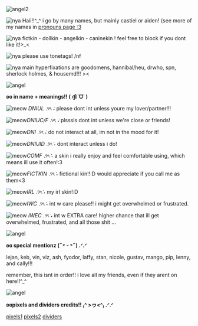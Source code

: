 ![angel2](https://github.com/user-attachments/assets/c5cd8cde-f2bd-485c-858c-49339f019cbd)

![nya](https://64.media.tumblr.com/8e8bae7c8826dab2afbc6dcb2a260f9f/ef3796930a4ac20c-e4/s75x75_c1/d253f28a8b28875239e75e1000f3716eefeda43e.gifv)   Haii!!^_^ i go by many names, but mainly castiel or aiden! (see more of my names in  [pronouns page :3](https://en.pronouns.page/@eternalangel)

![nya](https://64.media.tumblr.com/8e8bae7c8826dab2afbc6dcb2a260f9f/ef3796930a4ac20c-e4/s75x75_c1/d253f28a8b28875239e75e1000f3716eefeda43e.gifv)   fictkin - dollkin - angelkin - caninekin ! feel free to block if you dont like it!>_<

![nya](https://64.media.tumblr.com/8e8bae7c8826dab2afbc6dcb2a260f9f/ef3796930a4ac20c-e4/s75x75_c1/d253f28a8b28875239e75e1000f3716eefeda43e.gifv)   please use tonetags! /nf 

![nya](https://64.media.tumblr.com/8e8bae7c8826dab2afbc6dcb2a260f9f/ef3796930a4ac20c-e4/s75x75_c1/d253f28a8b28875239e75e1000f3716eefeda43e.gifv)   main hyperfixations are goodomens, hannibal/heu, drwho, spn, sherlock holmes, & housemd!!! ><

![angel](https://64.media.tumblr.com/6cbe9b0e43b07fe671249570e9bdfca6/e2c987e3fe889c94-6b/s540x810/acef03d05b6c52ddb4d894d090b4aca7b28023b0.pnj)

**ʚɞ in name + meanings!! ( ദ്ദി ˙ᗜ˙ )**

![meow](https://64.media.tumblr.com/0018ac2053c69abb00c067f033f75593/d5f3956d46975a7f-95/s75x75_c1/3c78e3fd5c12f82e1b8d0b217caa9c6491fc4904.gifv) *DNIUL* .୨ৎ ݁˖ please dont int unless youre my lover/partner!!!

![meow](https://64.media.tumblr.com/0018ac2053c69abb00c067f033f75593/d5f3956d46975a7f-95/s75x75_c1/3c78e3fd5c12f82e1b8d0b217caa9c6491fc4904.gifv)*DNIUC/F* .୨ৎ ݁˖ plsssls dont int unless we're close or friends!

![meow](https://64.media.tumblr.com/0018ac2053c69abb00c067f033f75593/d5f3956d46975a7f-95/s75x75_c1/3c78e3fd5c12f82e1b8d0b217caa9c6491fc4904.gifv)*DNI* .୨ৎ ݁˖ do not interact at all, im not in the mood for it!

![meow](https://64.media.tumblr.com/0018ac2053c69abb00c067f033f75593/d5f3956d46975a7f-95/s75x75_c1/3c78e3fd5c12f82e1b8d0b217caa9c6491fc4904.gifv)*DNIUID* .୨ৎ݁ ˖ dont interact unless i do!

![meow](https://64.media.tumblr.com/0018ac2053c69abb00c067f033f75593/d5f3956d46975a7f-95/s75x75_c1/3c78e3fd5c12f82e1b8d0b217caa9c6491fc4904.gifv)*COMF* .୨ৎ݁݁ ˖ a skin i really enjoy and feel comfortable using, which means ill use it often!:3

![meow](https://64.media.tumblr.com/0018ac2053c69abb00c067f033f75593/d5f3956d46975a7f-95/s75x75_c1/3c78e3fd5c12f82e1b8d0b217caa9c6491fc4904.gifv)*FICTKIN* .୨ৎ݁݁ ˖ fictional kin!!:D would appreciate if you call me as them<3

![meow](https://64.media.tumblr.com/0018ac2053c69abb00c067f033f75593/d5f3956d46975a7f-95/s75x75_c1/3c78e3fd5c12f82e1b8d0b217caa9c6491fc4904.gifv)*IRL* .୨ৎ݁݁ ˖ my irl skin!:D

![meow](https://64.media.tumblr.com/0018ac2053c69abb00c067f033f75593/d5f3956d46975a7f-95/s75x75_c1/3c78e3fd5c12f82e1b8d0b217caa9c6491fc4904.gifv)*IWC* .୨ৎ݁݁ ˖ int w care please!! i might get overwhelmed or frustrated.

![meow](https://64.media.tumblr.com/0018ac2053c69abb00c067f033f75593/d5f3956d46975a7f-95/s75x75_c1/3c78e3fd5c12f82e1b8d0b217caa9c6491fc4904.gifv) *IWEC* .୨ৎ݁݁ ˖ int w EXTRA care! higher chance that ill get overwhelmed, frustrated, and all those shit ...

![angel](https://64.media.tumblr.com/6cbe9b0e43b07fe671249570e9bdfca6/e2c987e3fe889c94-6b/s540x810/acef03d05b6c52ddb4d894d090b4aca7b28023b0.pnj)

**ʚɞ special mentionz (˶˃ ᵕ ˂˶) .ᐟ.ᐟ**

lejan, keb, vin, viz, ash, fyodor, laffy, stan, nicole, gustav, mango, pip, lenny, and cally!!!

remember, this isnt in order!! i love all my friends, even if they arent on here!!^_^

![angel](https://64.media.tumblr.com/6cbe9b0e43b07fe671249570e9bdfca6/e2c987e3fe889c94-6b/s540x810/acef03d05b6c52ddb4d894d090b4aca7b28023b0.pnj)

**ʚɞpixels and dividers credits!! ₍^ >ヮ<^₎ .ᐟ.ᐟ**

[pixels1](https://www.tumblr.com/neapolitanpony/763097376653213696?source=share) [pixels2](https://www.tumblr.com/pixels-thesaurus/738379038291378176/do-you-have-any-white-pixels3-i-need-it-for-my?source=share) [dividers](https://www.tumblr.com/anitalenia/754964117307211776/she-looked-like-an-ethereal-angel-with-that?source=share)
